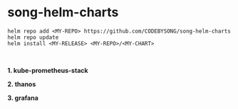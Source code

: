 # song-helm-charts

```
helm repo add <MY-REPO> https://github.com/CODEBYSONG/song-helm-charts
helm repo update
helm install <MY-RELEASE> <MY-REPO>/<MY-CHART>
```
<br>

**1. kube-prometheus-stack**

**2. thanos**

**3. grafana**
